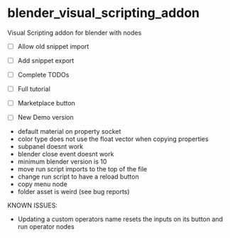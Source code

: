 # blender_visual_scripting_addon
Visual Scripting addon for blender with nodes


- [ ] Allow old snippet import
- [ ] Add snippet export
- [ ] Complete TODOs
- [ ] Full tutorial
- [ ] Marketplace button
- [ ] New Demo version


- default material on property socket
- color type does not use the float vector when copying properties
- subpanel doesnt work
- blender close event doesnt work
- minimum blender version is 10
- move run script imports to the top of the file
- change run script to have a reload button
- copy menu node
- folder asset is weird (see bug reports)


KNOWN ISSUES:

- Updating a custom operators name resets the inputs on its button and run operator nodes